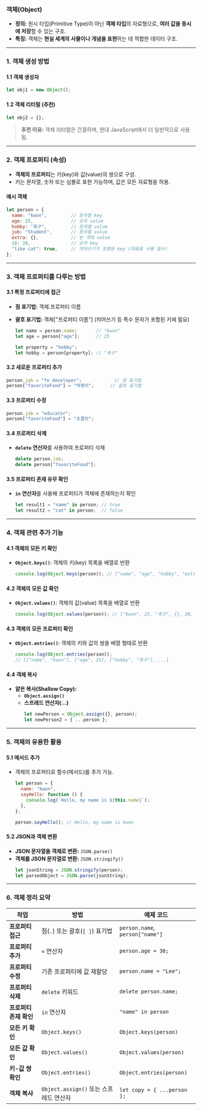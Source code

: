 ### **객체(Object)**

- **정의:** 원시 타입(Primitive Type)이 아닌 **객체 타입**의 자료형으로, **여러 값을 동시에 저장**할 수 있는 구조.  
- **특징:** 객체는 **현실 세계의 사물이나 개념을 표현**하는 데 적합한 데이터 구조.

---

### **1. 객체 생성 방법**

#### **1.1 객체 생성자**
```javascript
let obj1 = new Object();
```

#### **1.2 객체 리터럴 (추천)**
```javascript
let obj2 = {};
```

> **추천 이유:** 객체 리터럴은 간결하며, 현대 JavaScript에서 더 일반적으로 사용됨.

---

### **2. 객체 프로퍼티 (속성)**

- **객체의 프로퍼티**는 키(key)와 값(value)의 쌍으로 구성.  
- 키는 문자열, 숫자 또는 심볼로 표현 가능하며, 값은 모든 자료형을 허용.  

#### **예시 객체**
```javascript
let person = {
  name: "kwon",         // 문자열 key
  age: 25,              // 숫자 value
  hobby: "축구",         // 문자열 value
  job: "Student",       // 문자열 value
  extra: {},            // 빈 객체 value
  10: 20,               // 숫자 key
  "like cat": true,     // 띄어쓰기가 포함된 key (따옴표 사용 필수)
};
```

---

### **3. 객체 프로퍼티를 다루는 방법**

#### **3.1 특정 프로퍼티에 접근**
- **점 표기법:** 객체.프로퍼티 이름
- **괄호 표기법:** 객체["프로퍼티 이름"] (띄어쓰기 등 특수 문자가 포함된 키에 필요)

  ```javascript
  let name = person.name;       // "kwon"
  let age = person["age"];      // 25
  
  let property = "hobby";
  let hobby = person[property]; // "축구"
  ```



#### **3.2 새로운 프로퍼티 추가**
```javascript
person.job = "fe developer";            // 점 표기법
person["favoriteFood"] = "떡볶이";      // 괄호 표기법
```



#### **3.3 프로퍼티 수정**
```javascript
person.job = "educator";
person["favoriteFood"] = "초콜릿";
```



#### **3.4 프로퍼티 삭제**
- **`delete` 연산자**를 사용하여 프로퍼티 삭제
  ```javascript
  delete person.job;
  delete person["favoriteFood"];
  ```



#### **3.5 프로퍼티 존재 유무 확인**
- **`in` 연산자**를 사용해 프로퍼티가 객체에 존재하는지 확인
  ```javascript
  let result1 = "name" in person; // true
  let result2 = "cat" in person;  // false
  ```

---

### **4. 객체 관련 추가 기능**

#### **4.1 객체의 모든 키 확인**
- **`Object.keys()`**: 객체의 키(key) 목록을 배열로 반환
  ```javascript
  console.log(Object.keys(person)); // ["name", "age", "hobby", "extra", "10", "like cat"]
  ```



#### **4.2 객체의 모든 값 확인**
- **`Object.values()`**: 객체의 값(value) 목록을 배열로 반환
  ```javascript
  console.log(Object.values(person)); // ["kwon", 25, "축구", {}, 20, true]
  ```



#### **4.3 객체의 모든 프로퍼티 확인**
- **`Object.entries()`**: 객체의 키와 값의 쌍을 배열 형태로 반환
  ```javascript
  console.log(Object.entries(person));
  // [["name", "kwon"], ["age", 25], ["hobby", "축구"], ...]
  ```



#### **4.4 객체 복사**
- **얕은 복사(Shallow Copy):**  
  - **`Object.assign()`**  
  - **스프레드 연산자(...)**
    ```javascript
    let newPerson = Object.assign({}, person);
    let newPerson2 = { ...person };
    ```

---

### **5. 객체의 유용한 활용**

#### **5.1 메서드 추가**
- 객체의 프로퍼티로 함수(메서드)를 추가 가능.
  ```javascript
  let person = {
    name: "kwon",
    sayHello: function () {
      console.log(`Hello, my name is ${this.name}`);
    },
  };
  
  person.sayHello(); // Hello, my name is kwon
  ```

#### **5.2 JSON과 객체 변환**
- **JSON 문자열을 객체로 변환:** `JSON.parse()`
- **객체를 JSON 문자열로 변환:** `JSON.stringify()`
  ```javascript
  let jsonString = JSON.stringify(person);
  let parsedObject = JSON.parse(jsonString);
  ```

---

### **6. 객체 정리 요약**
| 작업                      | 방법                                  | 예제 코드                            |
|---------------------------|---------------------------------------|---------------------------------------|
| **프로퍼티 접근**          | 점(`.`) 또는 괄호(`[ ]`) 표기법       | `person.name`, `person["name"]`      |
| **프로퍼티 추가**          | `=` 연산자                           | `person.age = 30;`                   |
| **프로퍼티 수정**          | 기존 프로퍼티에 값 재할당            | `person.name = "Lee";`               |
| **프로퍼티 삭제**          | `delete` 키워드                      | `delete person.name;`                |
| **프로퍼티 존재 확인**      | `in` 연산자                          | `"name" in person`                   |
| **모든 키 확인**           | `Object.keys()`                      | `Object.keys(person)`                |
| **모든 값 확인**           | `Object.values()`                    | `Object.values(person)`              |
| **키-값 쌍 확인**          | `Object.entries()`                   | `Object.entries(person)`             |
| **객체 복사**              | `Object.assign()` 또는 스프레드 연산자 | `let copy = { ...person };`          |
